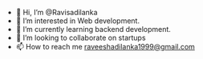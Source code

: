 - 👋 Hi, I’m @Ravisadilanka
- 👀 I’m interested in Web development.
- 🌱 I’m currently learning backend development.
- 💞️ I’m looking to collaborate on startups
- 📫 How to reach me raveeshadilanka1999@gmail.com

<!---
Ravisadilanka/Ravisadilanka is a ✨ special ✨ repository because its `README.md` (this file) appears on your GitHub profile.
You can click the Preview link to take a look at your changes.
--->
